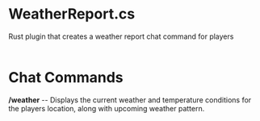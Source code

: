 # WeatherReport.cs
Rust plugin that creates a weather report chat command for players
<br />&nbsp;<br />
<h1>Chat Commands</h1>
<strong>/weather</strong>  --  Displays the current weather and temperature conditions for the players location, along with upcoming weather pattern.
